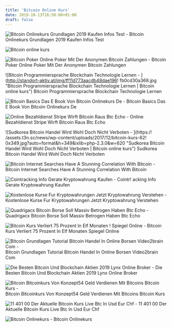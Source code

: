 ```yaml
---
title: 'Bitcoin Online Kurs'
date: 2019-10-13T16:50:00+01:00
draft: false
---
```


![Bitcoin Onlinekurs Grundlagen 2019 Kaufen Infos Test - ](https://www.boersencoaching.com/wp-content/uploads/2018/07/keinbild.jpg "Bitcoin Onlinekurs Grundlagen 2019 Kaufen Infos Test | Bitcoin online kurs") Bitcoin Onlinekurs Grundlagen 2019 Kaufen Infos Test

![Bitcoin online kurs](https://www.kryptow%C3%A4hrung-kaufen.com/wp-content/uploads/2017/12/bitcoin-online-kurs.png "Bitcoin online kurs") 

![Bitcoin Poker Online Poker Mit Der Anonymen Bitcoin Zahlungen - ](https://edge.pokerzeit.com/assets/Uploads/Bitcoin_Chart.png?t=1562077956 "Bitcoin Poker Online Poker Mit Der Anonymen Bitcoin Zahlungen | Bitcoin online kurs") Bitcoin Poker Online Poker Mit Der Anonymen Bitcoin Zahlungen

![Bitcoin Programmiersprache Blockchain Technologie Lernen - ](http://standort-aktiv.at/img/ff11d773aacdb48dae196!   fb0cd30a368.jpg "Bitcoin Programmiersprache Blockchain Technologie Lernen | Bitcoin online kurs") Bitcoin Programmiersprache Blockchain Technologie Lernen

![Bitcoin Basics Das E Book Von Bitcoin Onlinekurs De - ](https://images-eu.ssl-images-amazon.com/images/I/51CDLIUVKsL.jpg "Bitcoin Basics Das E Book Von Bitcoin Onlinekurs De | Bitcoin online kurs") Bitcoin Basics Das E Book Von Bitcoin Onlinekurs De

![Online Bezahldienst Stripe Wirft Bitcoin Raus Btc Echo - ](https://www.btc-echo.de/wp-content/uploads/2018/01/stripe_shutterstock_794435392-680x405.jpg "Online Bezahldienst Stripe Wirft Bitcoin Raus Btc Echo | Bitcoin online kurs") Online Bezahldienst Stripe Wirft Bitcoin Raus Btc Echo

![Sudkorea Bitcoin Handel Wird Wohl Doch Nicht Verboten - ](https:/!   /assets.t3n.sc/news/wp-content/uploads/2017/12/bitcoin-kurs-62!   0x349.jpg?auto=format&h=349&ixlib=php-2.3.0&w=620 "Sudkorea Bitcoin Handel Wird Wohl Doch Nicht Verboten | Bitcoin online kurs") Sudkorea Bitcoin Handel Wird Wohl Doch Nicht Verboten

![Bitcoin Internet Searches Have A Stunning Correlation With Bitcoin - ](https://s.marketwatch.com/public/resources/images/MW-HM360_bitcoi_ZH_20190627144620.jpg "Bitcoin Internet Searches Have A Stunning Correlation With Bitcoin | Bitcoin online kurs") Bitcoin Internet Searches Have A Stunning Correlation With Bitcoin

![Cointracking Info Gerate Kryptowahrung Kaufen - ](https://www.kryptow%C3%A4hrung-kaufen.com/wp-content/uploads/2018/06/CoinTracking-Info-Geraete.jpg "Cointracking Info Gerate Kryptowahrung Kaufen | Bitcoin online kurs") Cointr! acking Info Gerate Kryptowahrung Kaufen

![Kostenlose Kurse Fur Kryptowahrungen Jetzt Kryptowahrung Verstehen - ](http://dfcaircraft.de/img/3021409e85e1ae6054d68fa7d4285695.jpg "Kostenlose Kurse Fur Kryptowahrungen Jetzt Kryptowahrung Verstehen | Bitcoin online kurs") Kostenlose Kurse Fur Kryptowahrungen Jetzt Kryptowahrung Verstehen

![Quadrigacx Bitcoin Borse Soll Massiv Betrogen Haben Btc Echo - ](https://www.btc-echo.de/wp-content/uploads/2019/06/quadrigacx-shutterstock_1382563697-680x405.jpg "Quadrigacx Bitcoin Borse Soll Massiv Betrogen Haben Btc Echo | Bitcoin online kurs") Quadrigacx Bitcoin Borse Soll Massiv Betrogen Haben Btc Echo

![Bitcoin Kurs Verliert 75 Prozent In Elf Monaten !   Spiegel Online - ](https://cdn1.spiegel.de/images/image-1239076-860_poster_16x9-flss-1239076.jpg "Bitcoin Kurs Verliert 75 Prozent In Elf Monat!   en Spiegel Online | Bitcoin online kurs") Bitcoin Kurs Verliert 75 Prozent In Elf Monaten Spiegel Online

![Bitcoin Grundlagen Tutorial Bitcoin Handel In Online Borsen Video2brain Com - ](https://i.ytimg.com/vi/IvbHNfD9Jtc/maxresdefault.jpg "Bitcoin Grundlagen Tutorial Bitcoin Handel In Online Borsen Video2brain Com | Bitcoin online kurs") Bitcoin Grundlagen Tutorial Bitcoin Handel In Online Borsen Video2brain Com

![Die Besten Bitcoin Und Blockchain Aktien 2019 Lynx Online Broker - ](https://cdn.lynxbroker.com/wp-content/uploads/sites/3/2017/06/20190621-Chart-Entwicklung-der-AMD-Aktie-AMD-von-Juni-2016-bis-Juni-2019-LYNX-online-Broker.png "Die Besten Bitcoin Und Blockchain Aktien 2019 Lynx Online Broker | Bitcoin online kurs") Die Besten Bitcoin Und Blockchain Aktien 2019 Lynx Online Broker

![Bitcoin Bitcoinkurs Von Konzept54 Geld Verdienen Mit Bitcoins Bitcoin Kurs - ](! "Bitcoin Bitcoinkurs Von Konzept54 Geld Verdienen Mit Bitcoins Bitcoin Kurs | Bitcoin online kurs") Bitcoin Bitcoinkurs Von Konzept54 Geld Verdienen Mit Bitcoins Bitcoin Kurs

![11 401 00 Der Aktuelle Bitcoin Kurs Live Btc In Usd Eur Chf - ](https://assets.coingecko.com/coins/images/1/large/bitcoin.png "11 401 00 Der Aktuelle Bitcoin Kurs Live Btc In Usd Eur Chf | Bitcoin online kurs") 11 401 00 Der Aktuelle Bitcoin Kurs Live Btc In Usd Eur Chf

![Bitcoin Onlinekurs - ](https://bitcoin-onlinekurs.de/media/uploads/2017/06/btc-landing-image-5.jpg "Bitcoin Onlinekurs | Bitcoin online kurs") Bitcoin Onlinekurs